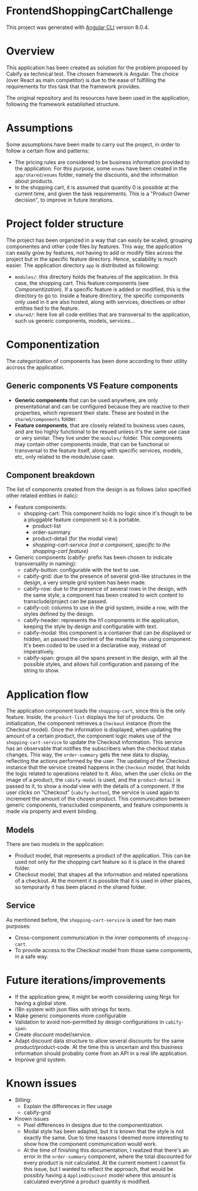 # FrontendShoppingCartChallenge

This project was generated with [Angular CLI](https://github.com/angular/angular-cli) version 8.0.4.

# Overview
This application has been created as solution for the problem proposed by Cabify as technical test. The chosen framework is Angular. The choice (over React as main competitor) is due to the ease of fulfilling the requirements for this task that the framework provides.

The original repository and its resources have been used in the application, following the framework established structure.

# Assumptions
Some assumptions have been made to carry out the project, in order to follow a certain flow and patterns:
* The pricing rules are considered to be business information provided to the application. For this purpose, some ```enums``` have been created in the ```app/shared/enums``` folder, namely the discounts, and the information about products.
* In the shopping cart, it is assumed that quantity 0 is possible at the current time, and given the task requirements. This is a "Product Owner decision", to improve in future iterations.

# Project folder structure
The project has been organized in a way that can easily be scaled, grouping componentes and other code files by features. This way, the application can easily grow by features, not having to add or modify files across the project but in the specific feature directory. Hence, scalability is much easier.
The application directory ```app``` is distributed as following:
* ```modules/```: this directory holds the features of the application. In this case, the shopping cart. This feature components (see  *Componentization*). If a specific feature is added or modified, this is the directory to go to.
Inside a feature directory, the specific components only used in it are also hosted, along with services, directives or other entities tied to the feature.
* ```shared/```: here live all code entities that are transversal to the application, such us generic components, models, services... 

# Componentization
The categorization of components has been done according to their utility accross the application.

## Generic components VS Feature components
* **Generic components** that can be used anywhere, are only presentational and can be configured because they are reactive to their properties, which represent their state. These are hosted in the ```shared/components``` folder.
* **Feature components**, that are closely related to business uses cases, and are too highly functional to be resued unless it's the same use case or very similar. They live under the ```modules/``` folder. This components may contain other components inside, that can be functional or transversal to the feature itself, along with specific services, models, etc, only related to the module/use case.

## Component breakdown
The list of components created from the design is as follows (also specified other related entities in italic):
* Feature components:
    * shopping-cart: This component holds no logic since it's though to be a pluggable feature component so it is portable.
        *  product-list
        *  order-summary
        *  product-detail (for the modal view)
        *  *shopping-cart-service (not a component, specific to the shopping-cart feature)*
* Generic components (cabify- prefix has been chosen to indicate transversality in naming):
    *  cabify-button: configurable with the text to use.
    *  cabify-grid: due to the presence of several grid-like structures in the design, a very simple grid system has been made.
    *  cabify-row: due to the presence of several rows in the design, with the same style, a component has been created to wich content to transclude/project can be passed.
    *  cabify-col: columns to use in the grid system, inside a row, with the styles defined by the design.
    *  cabify-header: represents the h1 components in the application, keeping the style by design and configurable with text.
    *  cabify-modal: this component is a container that can be displayed or hidden, an passed the content of the modal by the using component. It's been coded to be used in a declarative way, instead of imperatively.
    *  cabify-span: groups all the spans present in the design, with all the possible styles, and allows full configuration and passing of the string to show.

# Application flow
The application component loads the ```shopping-cart```, since this is the only feature. Inside, the ```product-list``` displays the list of products. On initialization, the component retrieves a ```Checkout``` instance (from the Checkout model). Once the information is displayed, when updating the amount of a certain product, the component logic makes use of the ```shopping-cart-service``` to update the Checkout information. This service has an observable that notifies the subscribers when the checkout status changes. This way, the ```order-summary``` gets the new data to display, reflecting the actions performed by the user.
The updating of the Checkout instance that the service created happens in the ```Checkout``` model, that holds the logic related to operations related to it.
Also, when the user clicks on the image of a product, the ```cabify-modal``` is used, and the ```product-detail``` is passed to it, to show a modal view with the details of a component. If the user clicks on "Checkout" (```cabify-button```), the service is used again to increment the amount of the chosen product.
This communication between generic components, transcluded components, and feature components is made via property and event binding.

## Models  
There are two models in the application:
* Product model, that represents a product of the application. This can be used not only for the shopping cart feature so it is place in the shared folder.
* Checkout model, that shapes all the information and related operations of a checkout. At the moment it is possible that it is used in other places, so temporarily it has been placed in the shared folder.

## Service
As mentioned before, the ```shopping-cart-service``` is used for two main purposes:
* Cross-component communication in the inner components of ```shopping-cart```.
* To provide access to the Checkout model from those same components, in a safe way. 

# Future iterations/improvements
* If the application grew, it might be worth considering using Nrgx for having a global store.
* i18n system with json files with strings for texts.
* Make generic components more configurable
* Validation to avoid non-permitted by design configurations in ```cabify-span```.
* Create discount model/service.
* Adapt discount data structure to allow several discounts for the same product/product-code. At the time this is uncertain and this business information should probably come from an API in a real life application.
* Improve grid system.

# Known issues
* Stiling:
    * Explain the differences in flex usage
    * cabify-grid
* Known issues
    * Pixel differences in designs due to the componentization.
    * Modal style has been adapted, but it is known that the style is not exactly the same. Due to time reasons I deemed more interesting to show how the component communication would work.
    * At the time of finishing this documentation, I realized that there's an error in the ```order-summary``` component, where the total discounted for every product is not calculated. At the current moment I cannot fix this issue, but I wanted to reflect the approach, that would be possibly having a ```AppliedDiscount``` model where this amount is calculated everytime a product quantity is modified.
